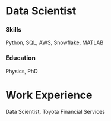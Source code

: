 # Data Scientist

### Skills
Python, SQL, AWS, Snowflake, MATLAB

### Education
Physics, PhD

# Work Experience
Data Scientist, Toyota Financial Services
